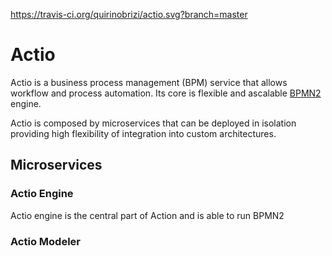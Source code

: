 https://travis-ci.org/quirinobrizi/actio.svg?branch=master

# Actio

Actio is a business process management (BPM) service that allows workflow and process automation. Its core is flexible and ascalable [BPMN2](http://www.omg.org/spec/BPMN/2.0/) engine.

Actio is composed by microservices that can be deployed in isolation providing high flexibility of integration into custom architectures.

## Microservices
### Actio Engine 
Actio engine is the central part of Action and is able to run BPMN2
### Actio Modeler
